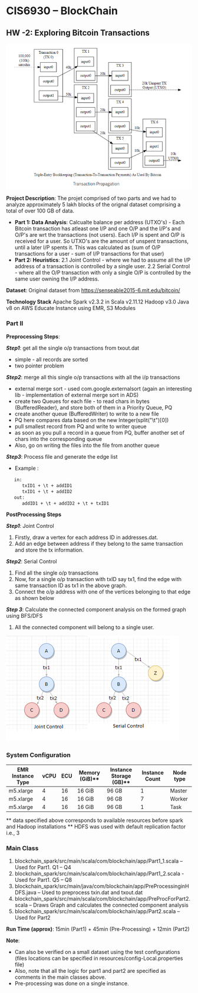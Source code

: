 
# CIS6930 – BlockChain
## HW -2: Exploring Bitcoin Transactions
![Bitcoin Transactions](/bt.png)

**Project Description**: The projet comprised of two parts and we had to analyze approximately 5 lakh blocks of the orignal dataset comprising a total of over 100 GB of data.
- **Part 1: Data Analysis**: Calcualte balance per address (UTXO's) - Each Bitcoin transaction has atleast one I/P and one O/P and the I/P's and O/P's are wrt the transactions (not users). Each I/P is spent and O/P is received for a user. So UTXO's are the amount of unspent transactions, until a later I/P spents it. This was calculated as  (sum of O/P transactions for a user - sum of I/P transactions for that user)
- **Part 2: Heuristics**: 2.1 Joint Control - where we had to assume all the I/P address of a transaction is controlled by a single user. 2.2 Serial Control - where all the O/P transaction with only a single O/P is controlled by the same user owning the I/P address.

**Dataset**: Original dataset from https://senseable2015-6.mit.edu/bitcoin/ 

**Technology Stack**
Apache Spark v2.3.2 in Scala v2.11.12
Hadoop v3.0
Java v8
on AWS Educate Instance using EMR, S3 Modules

### Part II

**Preprocessing Steps**:

  ***Step1***: get all the single o/p transactions from txout.dat
   * simple - all records are sorted
   * two pointer problem
   
  ***Step2***: merge all this single o/p transactions with all the i/p transactions
   * external merge sort - used com.google.externalsort (again an interesting lib - implementation of external merge sort in ADS)
   * create two Queues for each file - to read chars in bytes (BufferedReader), and store both of them in a Priority Queue, PQ
   * create another queue (BufferedWriter) to write to a new file
   * PQ here compares data based on the new Integer(split("\t")[0])
   * pull smallest record from PQ and write to writer queue
   * as soon as you pull a record in a queue from PQ, buffer another set of chars into the corresponding queue
   * Also, go on writing the files into the file from another queue
   
  ***Step3***: Process file and generate the edge list
   * Example :
   ```
      in:
         txID1 + \t + addID1
         txID1 + \t + addID2
      out:
         addID1 + \t + addID2 + \t + txID1
   ```

**PostProcessing Steps**

  ***Step1***: Joint Control			 
  1. Firstly, draw a vertex for each address ID in addresses.dat. 
  2. Add an edge between address if they belong to the same transaction and store the tx information.
  
  ***Step2***: Serial Control
  1. Find all the single o/p transactions
  2. Now, for a single o/p transaction with txID say tx1, find the edge with same transaction ID as tx1 in the above graph.
  3. Connect the o/p address with one of the vertices belonging to that edge as shown below
  
  ***Step 3***: Calculate the connected component analysis on the formed graph using BFS/DFS
  1. All the connected component will belong to a single user.


![Joint Control](/jcsc.png)         



### System Configuration
EMR Instance Type	| vCPU	| ECU | 	Memory (GiB)** |	Instance Storage (GB)** |	Instance Count | Node type
--- | --- | --- | --- |--- |--- |---
m5.xlarge	| 4	| 16 |	16 GiB |	96 GB |	1 | Master
m5.xlarge |	4	| 16	| 16 GiB	| 96 GB |	7 | Worker
m5.xlarge	| 4	| 16 |	16 GiB |	96 GB |	1 | Task

** data specified above corresponds to available resources before spark and Hadoop installations
** HDFS was used with default replication factor i.e., 3

### Main Class
1. blockchain_spark/src/main/scala/com/blockchain/app/Part1_1.scala – Used for Part1. Q1 – Q4
2. blockchain_spark/src/main/scala/com/blockchain/app/Part1_2.scala - Used for Part1. Q5 – Q8
3. blockchain_spark/src/main/java/com/blockchain/app/PreProcessinginHDFS.java – Used to preprocess txin.dat and txout.dat
4. blockchain_spark/src/main/scala/com/blockchain/app/PreProcForPart2.scala – Draws Graph and calculates the connected component analysis
5. blockchain_spark/src/main/scala/com/blockchain/app/Part2.scala – Used for Part2

**Run Time (approx)**: 15min (Part1) + 45min (Pre-Processing) + 12min (Part2) 

**Note**:
* Can also be verified on a small dataset using the test configurations (files locations can be specified in resources/config-Local.properties file)
* Also, note that all the logic for part1 and part2 are specified as comments in the main classes above.
* Pre-processing was done on a single instance.


